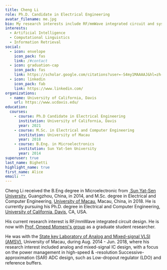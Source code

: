 ```yaml
---
title: Cheng Li
role: Ph.D. Candidate in Electrical Engineering
avatar_filename: me.jpg
bio: My research interests include RF/mmWave integrated circuit and system design
interests:
  - Artificial Intelligence
  - Computational Linguistics
  - Information Retrieval
social:
  - icon: envelope
    icon_pack: fas
    link: /#contact
  - icon: graduation-cap
    icon_pack: fas
    link: https://scholar.google.com/citations?user=-S4my1MAAAAJ&hl=zh-CN&authuser=1
  - icon: linkedin
    icon_pack: fab
    link: https://www.linkedin.com/
organizations:
  - name: University of California, Davis
    url: https://www.ucdavis.edu/
education:
  courses:
    - course: Ph.D Candidate in Electrical Engineering
      institution: University of California, Davis
      year: 2021
    - course: M.Sc. in Electrical and Computer Engineering
      institution: University of Macau
      year: 2018
    - course: B.Eng. in Microelectronics
      institution: Sun Yat-Sen University
      year: 2014
superuser: true
last_name: Bighetti
highlight_name: true
first_name: Alice
email: ""
---
```



Cheng Li received the B.Eng degree in Microelectronic from [ Sun Yat-Sen University](http://www.sysu.edu.cn/), Guangzhou, China, in 2014, and M.Sc. degree in Electrical and Computer Engineering, [University of Macau](http://www.umac.mo/), Macau, China, in 2018. He is currently pursuing his Ph.D. degree in Electrical and Computer Engineering, [University of California, Davis](https://www.ucdavis.edu/), CA, USA. 

His current research interest is RF/mmWave integrated circuit design. He is now with [Prof. Omeed Momeni's group](https://faculty.engineering.ucdavis.edu/momeni/lab-members/) as a graduate student researcher.

He was with the [State key Laboratory of Analog and Mixed-signal VLSI (AMSV)](https://ime.um.edu.mo/), University of Macau, during Aug. 2014 - Jun. 2018, where his research interest included analog and mixed-signal IC design, with a focus on the power management in high-speed & -resolution Successive-approximation (SAR) ADC design, such as Low-dropout regulator (LDO) and reference buffers.